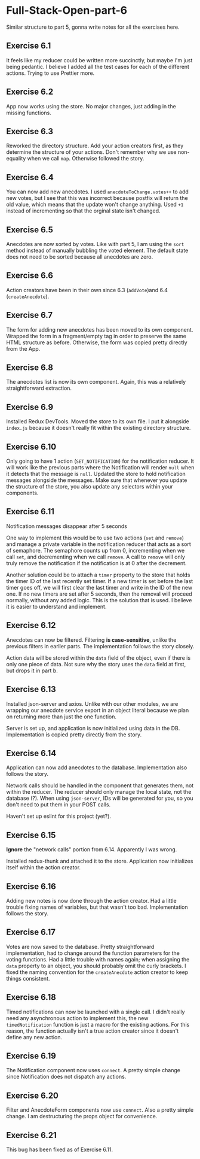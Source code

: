 # Full-Stack-Open-part-6
Similar structure to part 5, gonna write notes for all the exercises here.

## Exercise 6.1
It feels like my reducer could be written more succinctly, but maybe I'm just being pedantic. I believe I added all the test cases for each of the different actions. Trying to use Prettier more.

## Exercise 6.2
App now works using the store. No major changes, just adding in the missing functions.

## Exercise 6.3
Reworked the directory structure. Add your action creators first, as they determine the structure of your actions. Don't remember why we use non-equality when we call `map`. Otherwise followed the story.

## Exercise 6.4
You can now add new anecdotes. I used `anecdoteToChange.votes++` to add new votes, but I see that this was incorrect because postfix will return the old value, which means that the update won't change anything. Used `+1` instead of incrementing so that the orginal state isn't changed.

## Exercise 6.5
Anecdotes are now sorted by votes. Like with part 5, I am using the `sort` method instead of manually bubbling the voted element. The default state does not need to be sorted because all anecdotes are zero.

## Exercise 6.6
Action creators have been in their own since 6.3 (`addVote`)and 6.4 (`createAnecdote`).

## Exercise 6.7
The form for adding new anecdotes has been moved to its own component. Wrapped the form in a fragment/empty tag in order to preserve the same HTML structure as before. Otherwise, the form was copied pretty directly from the App.

## Exercise 6.8
The anecdotes list is now its own component. Again, this was a relatively straightforward extraction.

## Exercise 6.9
Installed Redux DevTools. Moved the store to its own file. I put it alongside `index.js` because it doesn't really fit within the existing directory structure.

## Exercise 6.10
Only going to have 1 action (`SET_NOTIFICATION`) for the notification reducer. It will work like the previous parts where the Notification will render `null` when it detects that the message is `null`. Updated the store to hold notification messages alongside the messages. Make sure that whenever you update the structure of the store, you also update any selectors within your components. 

## Exercise 6.11
Notification messages disappear after 5 seconds

One way to implement this would be to use two actions (`set` and `remove`) and manage a private variable in the notification reducer that acts as a sort of semaphore. The semaphore counts up from 0, incrementing when we call `set`, and decrementing when we call `remove`. A call to `remove` will only truly remove the notification if the notification is at 0 after the decrement.

Another solution could be to attach a `timer` property to the store that holds the timer ID of the last recently set timer. If a new timer is set before the last timer goes off, we will first clear the last timer and write in the ID of the new one. If no new timers are set after 5 seconds, then the removal will proceed normally, without any added logic. This is the solution that is used. I believe it is easier to understand and implement.

## Exercise 6.12
Anecdotes can now be filtered. Filtering **is case-sensitive**, unlike the previous filters in earlier parts. The implementation follows the story closely.

Action data will be stored within the `data` field of the object, even if there is only one piece of data. Not sure why the story uses the `data` field at first, but drops it in part b.

## Exercise 6.13
Installed json-server and axios. Unlike with our other modules, we are wrapping our anecdote service export in an object literal because we plan on returning more than just the one function.

Server is set up, and application is now initialized using data in the DB. Implementation is copied pretty directly from the story.

## Exercise 6.14
Application can now add anecdotes to the database. Implementation also follows the story.

Network calls should be handled in the component that generates them, not within the reducer. The reducer should only manage the local state, not the database (?). When using `json-server`, IDs will be generated for you, so you don't need to put them in your POST calls.

Haven't set up eslint for this project (yet?).

## Exercise 6.15
**Ignore** the "network calls" portion from 6.14. Apparently I was wrong.

Installed redux-thunk and attached it to the store. Application now initializes itself within the action creator.

## Exercise 6.16
Adding new notes is now done through the action creator. Had a little trouble fixing names of variables, but that wasn't too bad. Implementation follows the story.

## Exercise 6.17
Votes are now saved to the database. Pretty straightforward implementation, had to change around the function parameters for the voting functions. Had a little trouble with names again; when assigning the `data` property to an object, you should probably omit the curly brackets. I fixed the naming convention for the `createAnecdote` action creator to keep things consistent.

## Exercise 6.18
Timed notifications can now be launched with a single call. I didn't really need any asynchronous action to implement this, the new `timedNotification` function is just a macro for the existing actions. For this reason, the function actually isn't a true action creator since it doesn't define any new action.

## Exercise 6.19
The Notification component now uses `connect`. A pretty simple change since Notification does not dispatch any actions.

## Exercise 6.20
Filter and AnecdoteForm components now use `connect`. Also a pretty simple change. I am destructuring the props object for convenience.

## Exercise 6.21
This bug has been fixed as of Exercise 6.11.
